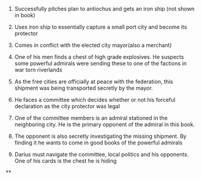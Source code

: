 1. Successfully pitches plan to antiochus and gets an iron ship (not shown in book)
    
2. Uses iron ship to essentially capture a small port city and become its protector
    
3. Comes in conflict with the elected city mayor(also a merchant)
    
4. One of his men finds a chest of high grade explosives. He suspects some powerful admirals were sending these to one of the factions in war torn riverlands
    
5. As the free cities are officially at peace with the federation, this shipment was being transported secretly by the mayor.
    
6. He faces a committee which decides whether or not his forceful declaration as the city protector was legal
    
7. One of the committee members is an admiral stationed in the neighboring city. He is the primary opponent of the admiral in this book. 
    
8. The opponent is also secretly investigating the missing shipment. By finding it he wants to come in good books of the powerful admirals
    
9. Darius must navigate the committee, local politics and his opponents. One of his cards is the chest he is hiding
    

  
  
**